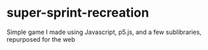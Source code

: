 # super-sprint-recreation
Simple game I made using Javascript, p5.js, and a few sublibraries, repurposed for the web

